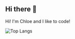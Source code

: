 ## Hi there 👋
Hi! I'm Chloe and I like to code!

![Top Langs](https://github-readme-stats.vercel.app/api/top-langs/?username=ChloeSVillaranda&hide_progress=false&theme=dark&layout=compact)


<!--
**ChloeSVillaranda/ChloeSVillaranda** is a ✨ _special_ ✨ repository because its `README.md` (this file) appears on your GitHub profile.

Here are some ideas to get you started:

- 🔭 I’m currently working on ...
- 🌱 I’m currently learning ...
- 👯 I’m looking to collaborate on ...
- 🤔 I’m looking for help with ...
- 💬 Ask me about ...
- 📫 How to reach me: ...
- 😄 Pronouns: ...
- ⚡ Fun fact: ...
-->
